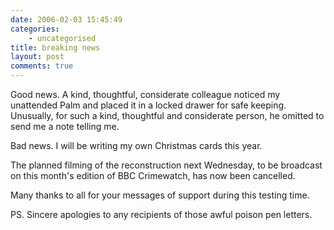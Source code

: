 ```yaml
---
date: 2006-02-03 15:45:49
categories:
    - uncategorised
title: breaking news
layout: post
comments: true
---
```

Good news. A kind, thoughtful, considerate colleague noticed my
unattended Palm and placed it in a locked drawer for safe keeping.
Unusually, for such a kind, thoughtful and considerate person, he
omitted to send me a note telling me.

Bad news. I will be writing my own Christmas cards this year.

The planned filming of the reconstruction next Wednesday, to be
broadcast on this month's edition of BBC Crimewatch, has now been
cancelled.

Many thanks to all for your messages of support during this testing
time.

PS. Sincere apologies to any recipients of those awful poison pen
letters.
